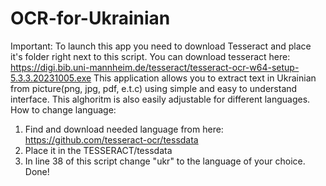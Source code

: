 # OCR-for-Ukrainian
Important: To launch this app you need to download Tesseract and place it's folder right next to this script. You can download tesseract here: https://digi.bib.uni-mannheim.de/tesseract/tesseract-ocr-w64-setup-5.3.3.20231005.exe
This application allows you to extract text in Ukrainian from picture(png, jpg, pdf, e.t.c) using simple and easy to understand interface. This alghoritm is also easily adjustable for different languages.
How to change language:
1. Find and download needed language from here: https://github.com/tesseract-ocr/tessdata
2. Place it in the TESSERACT/tessdata
3. In line 38 of this script change "ukr" to the language of your choice. Done!
